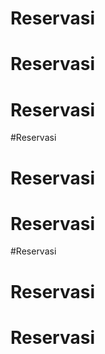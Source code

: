 # Reservasi
# Reservasi
# Reservasi
#Reservasi
# Reservasi
# Reservasi
#Reservasi
# Reservasi
# Reservasi
